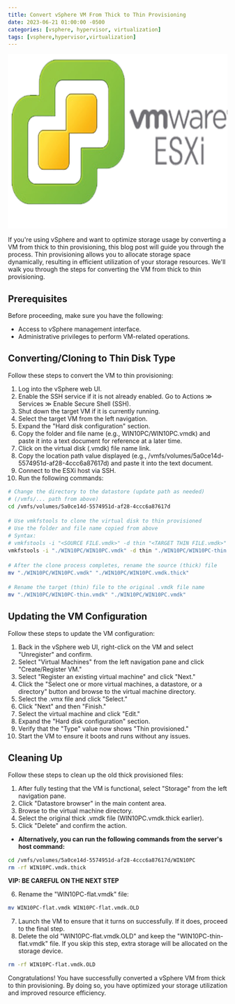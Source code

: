 ```yaml
---
title: Convert vSphere VM From Thick to Thin Provisioning
date: 2023-06-21 01:00:00 -0500
categories: [vsphere, hypervisor, virtualization]
tags: [vsphere,hypervisor,virtualization]
---
```


<img src="/assets/img/posts/2023/convert_vm_thick_thin/convert_vm_thick_thin.png" alt="Convert vSphere VM From Thick to Thin Provisioning" style="height:400px; width:600px;" />


If you're using vSphere and want to optimize storage usage by converting a VM from thick to thin provisioning, this blog post will guide you through the process. Thin provisioning allows you to allocate storage space dynamically, resulting in efficient utilization of your storage resources. We'll walk you through the steps for converting the VM from thick to thin provisioning.

## Prerequisites

Before proceeding, make sure you have the following:

- Access to vSphere management interface.
- Administrative privileges to perform VM-related operations.

## Converting/Cloning to Thin Disk Type

Follow these steps to convert the VM to thin provisioning:

1. Log into the vSphere web UI.
2. Enable the SSH service if it is not already enabled. Go to Actions ≫ Services ≫ Enable Secure Shell (SSH).
3. Shut down the target VM if it is currently running.
4. Select the target VM from the left navigation.
5. Expand the "Hard disk configuration" section.
6. Copy the folder and file name (e.g., WIN10PC/WIN10PC.vmdk) and paste it into a text document for reference at a later time.
7. Click on the virtual disk (.vmdk) file name link.
8. Copy the location path value displayed (e.g., /vmfs/volumes/5a0ce14d-5574951d-af28-4ccc6a87617d) and paste it into the text document.
9. Connect to the ESXi host via SSH.
10. Run the following commands:

```bash
# Change the directory to the datastore (update path as needed)
# (/vmfs/... path from above)
cd /vmfs/volumes/5a0ce14d-5574951d-af28-4ccc6a87617d

# Use vmkfstools to clone the virtual disk to thin provisioned
# Use the folder and file name copied from above
# Syntax:
# vmkfstools -i "<SOURCE FILE.vmdk>" -d thin "<TARGET THIN FILE.vmdk>"
vmkfstools -i "./WIN10PC/WIN10PC.vmdk" -d thin "./WIN10PC/WIN10PC-thin.vmdk"

# After the clone process completes, rename the source (thick) file
mv "./WIN10PC/WIN10PC.vmdk" "./WIN10PC/WIN10PC.vmdk.thick"

# Rename the target (thin) file to the original .vmdk file name
mv "./WIN10PC/WIN10PC-thin.vmdk" "./WIN10PC/WIN10PC.vmdk"
```

## Updating the VM Configuration

Follow these steps to update the VM configuration:

1. Back in the vSphere web UI, right-click on the VM and select "Unregister" and confirm.
2. Select "Virtual Machines" from the left navigation pane and click "Create/Register VM."
3. Select "Register an existing virtual machine" and click "Next."
4. Click the "Select one or more virtual machines, a datastore, or a directory" button and browse to the virtual machine directory.
5. Select the .vmx file and click "Select."
6. Click "Next" and then "Finish."
7. Select the virtual machine and click "Edit."
8. Expand the "Hard disk configuration" section.
9. Verify that the "Type" value now shows "Thin provisioned."
10. Start the VM to ensure it boots and runs without any issues.

## Cleaning Up

Follow these steps to clean up the old thick provisioned files:

1. After fully testing that the VM is functional, select "Storage" from the left navigation pane.
2. Click "Datastore browser" in the main content area.
3. Browse to the virtual machine directory.
4. Select the original thick .vmdk file (WIN10PC.vmdk.thick earlier).
5. Click "Delete" and confirm the action.
- **Alternatively, you can run the following commands from the server's host command:**
```bash
cd /vmfs/volumes/5a0ce14d-5574951d-af28-4ccc6a87617d/WIN10PC
rm -rf WIN10PC.vmdk.thick
```
**VIP: BE CAREFUL ON THE NEXT STEP**

6. Rename the "WIN10PC-flat.vmdk" file:
```bash
mv WIN10PC-flat.vmdk WIN10PC-flat.vmdk.OLD
```
7. Launch the VM to ensure that it turns on successfully. If it does, proceed to the final step.
8. Delete the old "WIN10PC-flat.vmdk.OLD" and keep the "WIN10PC-thin-flat.vmdk" file. If you skip this step, extra storage will be allocated on the storage device.
```bash
rm -rf WIN10PC-flat.vmdk.OLD
```
Congratulations! You have successfully converted a vSphere VM from thick to thin provisioning. By doing so, you have optimized your storage utilization and improved resource efficiency.

